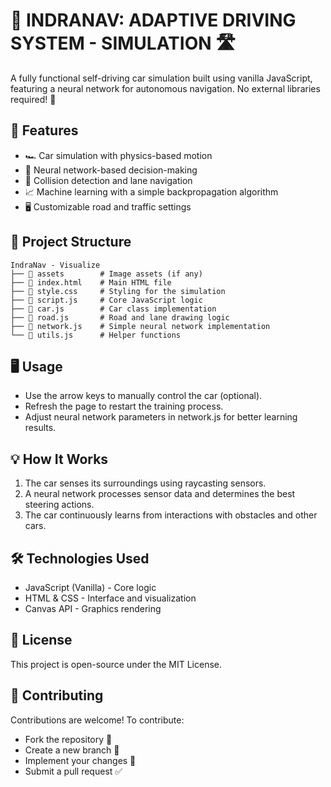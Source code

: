 # 🚗 INDRANAV: ADAPTIVE DRIVING SYSTEM - SIMULATION 🛣️

A fully functional self-driving car simulation built using vanilla JavaScript, featuring a neural network for autonomous navigation. No external libraries required! 🎯


## 📌 Features

- 🏎️ Car simulation with physics-based motion
- 🧠 Neural network-based decision-making
- 🎯 Collision detection and lane navigation
- 📈 Machine learning with a simple backpropagation algorithm
- 🖥️ Customizable road and traffic settings

## 📂 Project Structure
```text
IndraNav - Visualize
├── 📁 assets        # Image assets (if any)
├── 📄 index.html    # Main HTML file
├── 📄 style.css     # Styling for the simulation
├── 📄 script.js     # Core JavaScript logic
├── 📄 car.js        # Car class implementation
├── 📄 road.js       # Road and lane drawing logic
├── 📄 network.js    # Simple neural network implementation
└── 📄 utils.js      # Helper functions
```

## 🖥️ Usage
- Use the arrow keys to manually control the car (optional).
- Refresh the page to restart the training process.
- Adjust neural network parameters in network.js for better learning results.

## 💡 How It Works
1. The car senses its surroundings using raycasting sensors.
2. A neural network processes sensor data and determines the best steering actions.
3. The car continuously learns from interactions with obstacles and other cars.

## 🛠️ Technologies Used
- JavaScript (Vanilla) - Core logic
- HTML & CSS - Interface and visualization
- Canvas API - Graphics rendering

## 📜 License
This project is open-source under the MIT License.

## 🙌 Contributing
Contributions are welcome! To contribute:

- Fork the repository 🍴
- Create a new branch 🔀
- Implement your changes 🚀
- Submit a pull request ✅
